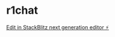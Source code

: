 # r1chat

[Edit in StackBlitz next generation editor ⚡️](https://stackblitz.com/~/github.com/NexeosAI/r1chat)
